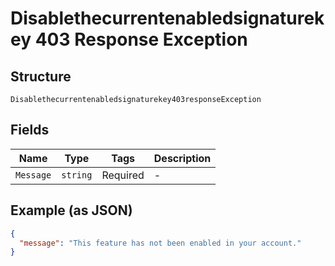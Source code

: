 
# Disablethecurrentenabledsignaturekey 403 Response Exception

## Structure

`Disablethecurrentenabledsignaturekey403responseException`

## Fields

| Name | Type | Tags | Description |
|  --- | --- | --- | --- |
| `Message` | `string` | Required | - |

## Example (as JSON)

```json
{
  "message": "This feature has not been enabled in your account."
}
```

